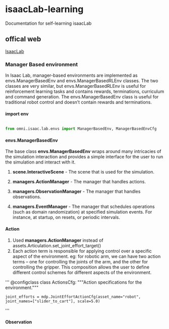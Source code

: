 # isaacLab-learning
Documentation for self-learning  isaacLab

## offical web 
[IsaacLab](https://isaac-sim.github.io/IsaacLab/source/setup/installation/index.html)


### Manager Based environment
In Isaac Lab, manager-based environments are implemented as envs.ManagerBasedEnv and envs.ManagerBasedRLEnv classes. The two classes are very similar, but envs.ManagerBasedRLEnv is useful for reinforcement learning tasks and contains rewards, terminations, curriculum and command generation. The envs.ManagerBasedEnv class is useful for traditional robot control and doesn’t contain rewards and terminations.

#### import env
```python

from omni.isaac.lab.envs import ManagerBasedEnv, ManagerBasedEnvCfg

```

#### envs.ManagerBasedEnv
The base class **envs.ManagerBasedEnv** wraps around many intricacies of the simulation interaction and provides a simple interface for the user to run the simulation and interact with it.
1. **scene.InteractiveScene** - The scene that is used for the simulation.

2. **managers.ActionManager** - The manager that handles actions.

3. **managers.ObservationManager** - The manager that handles observations.

4. **managers.EventManager** - The manager that schedules operations (such as domain randomization) at specified simulation events. For instance, at startup, on resets, or periodic intervals.

#### Action
1. Used **managers.ActionManager** instead of assets.Articulation.set_joint_effort_target()
2. Each action term is responsible for applying control over a specific aspect of the environment. eg:  for robotic arm, we can have two action terms – one for controlling the joints of the arm, and the other for controlling the gripper. This composition allows the user to define different control schemes for different aspects of the environment.

'''
@configclass
class ActionsCfg:
    """Action specifications for the environment."""

    joint_efforts = mdp.JointEffortActionCfg(asset_name="robot", joint_names=["slider_to_cart"], scale=5.0)
'''

#### Observation